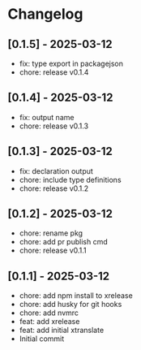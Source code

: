 # Changelog

## [0.1.5] - 2025-03-12

* fix: type export in packagejson
* chore: release v0.1.4

## [0.1.4] - 2025-03-12

* fix: output name
* chore: release v0.1.3

## [0.1.3] - 2025-03-12

* fix: declaration output
* chore: include type definitions
* chore: release v0.1.2

## [0.1.2] - 2025-03-12

* chore: rename pkg
* chore: add pr publish cmd
* chore: release v0.1.1

## [0.1.1] - 2025-03-12

* chore: add npm install to xrelease
* chore: add husky for git hooks
* chore: add nvmrc
* feat: add xrelease
* feat: add initial xtranslate
* Initial commit


